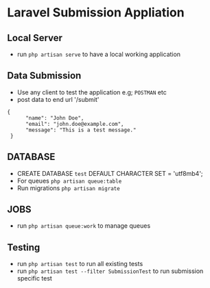 # Laravel Submission Appliation

## Local Server

-   run `php artisan serve` to have a local working application

## Data Submission

-   Use any client to test the application e.g; `POSTMAN` etc
-   post data to end url '/submit'

```
{
      "name": "John Doe",
      "email": "john.doe@example.com",
      "message": "This is a test message."
 }
```

## DATABASE

-   CREATE DATABASE `test` DEFAULT CHARACTER SET = 'utf8mb4';
-   For queues `php artisan queue:table`
-   Run migrations `php artisan migrate`

## JOBS

-   run `php artisan queue:work` to manage queues

## Testing

-   run `php artisan test` to run all existing tests
-   run `php artisan test --filter SubmissionTest` to run submission specific test
